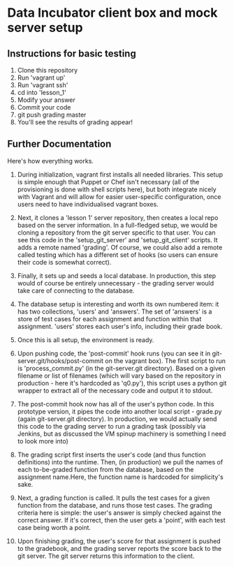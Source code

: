 Data Incubator client box and mock server setup
======

Instructions for basic testing
-----
1. Clone this repository
2. Run 'vagrant up'
3. Run 'vagrant ssh'
4. cd into 'lesson\_1'
5. Modify your answer
6. Commit your code
7. git push grading master
8. You'll see the results of grading appear!


Further Documentation
-----
Here's how everything works.

1. During initialization, vagrant first installs all needed libraries. This setup is simple enough that Puppet or Chef isn't necessary (all of the provisioning is done with shell scripts here), but both integrate nicely with Vagrant and will allow for easier user-specific configuration, once users need to have individualised vagrant boxes.
2. Next, it clones a 'lesson 1' server repository, then creates a local repo based on the server information. In a full-fledged setup, we would be cloning a repository from the git server specific to that user. You can see this code in the 'setup\_git\_server' and 'setup\_git\_client' scripts. It adds a remote named 'grading'. Of course, we could also add a remote called testing which has a different set of hooks (so users can ensure their code is somewhat correct).
3. Finally, it sets up and seeds a local database. In production, this step would of course be entirely unnecessary - the grading server would take care of connecting to the database.
4. The database setup is interesting and worth its own numbered item: it has two collections, 'users' and 'answers'. The set of 'answers' is a store of test cases for each assignment and function within that assignment. 'users' stores each user's info, including their grade book.

5. Once this is all setup, the environment is ready. 

6. Upon pushing code, the 'post-commit' hook runs (you can see it in git-server.git/hooks/post-commit on the vagrant box). The first script to run is 'process\_commit.py' (in the git-server.git directory). Based on a given filename or list of filenames (which will vary based on the repository in production - here it's hardcoded as 'q0.py'), this script uses a python git wrapper to extract all of the necessary code and output it to stdout.
7. The post-commit hook now has all of the user's python code. In this prototype version, it pipes the code into another local script - grade.py (again git-server.git directory). In production, we would actually send this code to the grading server to run a grading task (possibly via Jenkins, but as discussed the VM spinup machinery is something I need to look more into)
8. The grading script first inserts the user's code (and thus function definitions) into the runtime. Then, (in production) we pull the names of each to-be-graded function from the database, based on the assignment name.Here, the function name is hardcoded for simplicity's sake. 
9. Next, a grading function is called. It pulls the test cases for a given function from the database, and runs those test cases. The grading criteria here is simple: the user's answer is simply checked against the correct answer. If it's correct, then the user gets a 'point', with each test case being worth a point.
10. Upon finishing grading, the user's score for that assignment is pushed to the gradebook, and the grading server reports the score back to the git server. The git server returns this information to the client.
